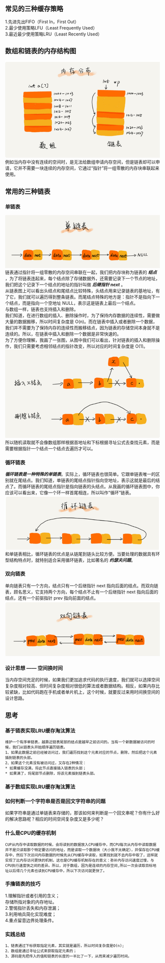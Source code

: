 ## 常见的三种缓存策略
1.先进先出FIFO（First In，First Out）  
2.最少使用策略LFU（Least Frequently Used）  
3.最近最少使用策略LRU（Least Recently Used）  
## 数组和链表的内存结构图  
![结构比对](./../image/14.png)   
例如当内存中没有连续的空间时，是无法给数组申请内存空间，但是链表却可以申请，它并不需要一块连续的内存空间，它通过“指针”将一组零散的内存块串联起来使用。  
## 常用的三种链表  
### 单链表  
![单链表](./../image/15.png)  
链表通过指针将一组零散的内存空间串联在一起，我们把内存块称为链表的 ***结点*** ，为了将链表连起来，每个结点除了存储数据外，还需要记录下一个节点的地址，我们把这个记录下一个结点的地址的指针叫做 ***后继指针 next*** 。  
从链表图上可以看出头结点和尾结点比较特殊，头结点用来记录链表的基地址，有了它，我们就可以遍历得到整条链表。而尾结点特殊的地方是：指针不是指向下一个结点，而是指向一个空地址 NULL，表示这是链表上最后一个结点。  
与数组一样，链表也支持插入和删除。  
我们知道，在进行数组的插入、删除操作时，为了保持内存数据的连续性，需要做大量的数据搬移，所以时间复杂度是 O(n)。而在链表中插入或者删除一个数据，我们并不需要为了保持内存的连续性而搬移结点，因为链表的存储空间本身就不是连续的。所以，在链表中插入和删除一个数据是非常快速的。  
为了方便你理解，我画了一张图，从图中我们可以看出，针对链表的插入和删除操作，我们只需要考虑相邻结点的指针改变，所以对应的时间复杂度是 O(1)。
![单链表](./../image/16.png)  
所以随机读取就不会像数组那样根据首地址和下标根据寻址公式去查找元素，而是需要根据指针一个结点一个结点去遍历才可以。  
### 循环链表  
***循环链表是一种特殊的单链表***。实际上，循环链表也很简单。它跟单链表唯一的区别就在尾结点。我们知道，单链表的尾结点指针指向空地址，表示这就是最后的结点了。而循环链表的尾结点指针是指向链表的头结点。从我画的循环链表图中，你应该可以看出来，它像一个环一样首尾相连，所以叫作“循环”链表。  
![循环链表](./../image/17.png)  
和单链表相比，循环链表的优点是从链尾到链头比较方便。当要处理的数据具有环型结构特点时，就特别适合采用循环链表，比如著名的 ***约瑟夫问题***。  
### 双向链表  
单向链表只有一个方向，结点只有一个后继指针 next 指向后面的结点。而双向链表，顾名思义，它支持两个方向，每个结点不止有一个后继指针 next 指向后面的结点，还有一个前驱指针 prev 指向前面的结点。  
![双向链表](./../image/18.png)  
### 设计思想 —— 空间换时间  
当内存空间充足的时候，如果我们更加追求代码的执行速度，我们就可以选择空间复杂度相对较高、但时间复杂度相对很低的算法或者数据结构。相反，如果内存比较紧缺，比如代码跑在手机或者单片机上，这个时候，就要反过来用时间换空间的设计思路。
## 思考
### 基于链表实现LRU缓存淘汰算法  
```
维护一个有序单链表，越靠近链表尾部的结点是越早之前访问的。当有一个新数据被访问的时候，我们从链表头开始顺序遍历链表。
1、如果此数据之前已经被访问过，我们遍历找到这个元素对应的节点，删除，然后把这个元素插到链表的头部。  
2、如果这个元素没有被访问过，又存在2种情况：  
* 如果缓存没满，将此节点直接插入链表的头部；  
* 如果满了，将尾部节点删除，将该元素插到链表头部。  
```
### 基于数组实现LRU缓存淘汰算法  

### 如何判断一个字符串是否是回文字符串的问题  
如果字符串是通过单链表来存储的，那该如何来判断是一个回文串呢？你有什么好的解决思路呢？相应的时间空间复杂度又是多少呢？  
### 什么是CPU的缓存机制  
```
CUP从内存中读取数据的时候，会将读到的数据放入CPU缓存中，而CPU每次从内存中读取数据并不是只读取那个特定要访问的地址，而是读取一个数据块（大小我不太确定），并保存在CPU缓存中，然后下次访问内存数据的时候先从CPU缓存中读取，如果找到就不去内存中取了，这样就实现了比内存访问更快的机制，这也是CPU缓存机制存在的意义：弥补内存访问速度过慢，与CPU执行速度快之间的差异。所以，对于数组，因为是连续的内存空间,所以一次会读取目标地址以后得几个元素也读到CPU缓存中，所以下次访问就更快了。
```
### 手撸链表的技巧  
1.理解指针或者引用的含义；  
存储所指对象的内存地址。  
2.警惕指针丢失和内存泄漏；  
3.利用哨兵简化实现难度；  
4.重点留意边界处理条件。  
### 实践总结  
~~~
1、链表通过下标获取指定元素，其实就是遍历，所以时间复杂度是O(n);
2、数组是通过寻址公式来获取指定元素的；
3、源码是先把传入的值和链表的长度的一半比了一下，从而来减少遍历时间。
~~~